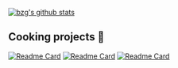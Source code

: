[![bzg's github stats](https://github-readme-stats.vercel.app/api?username=garronej&title_color=fff&icon_color=79ff97&text_color=9f9f9f&bg_color=0E1217)](https://github.com/bzg/github-readme-stats)  

## Cooking projects 🍳

[![Readme Card](https://github-readme-stats.vercel.app/api/pin/?username=InseeFrLab&repo=onyxia-ui&show_owner=true&&title_color=fff&icon_color=f9f9f9&text_color=9f9f9f&bg_color=0E1217)](https://github.com/InseeFrLab/onyxia-ui)
[![Readme Card](https://github-readme-stats.vercel.app/api/pin/?username=garronej&repo=powerhooks&&title_color=fff&icon_color=f9f9f9&text_color=9f9f9f&bg_color=0E1217)](https://www.powerhooks.dev)
[![Readme Card](https://github-readme-stats.vercel.app/api/pin/?username=garronej&repo=tsafe&&title_color=fff&icon_color=f9f9f9&text_color=9f9f9f&bg_color=0E1217)](https://github.com/garronej/tsafe)

